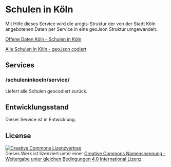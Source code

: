 # Schulen in Köln

Mit Hilfe dieses Service wird die arcgis-Struktur der von der Stadt Köln angebotenen Daten per Service in eine geoJson Struktur umgewandelt. 

[Offene Daten Köln - Schulen in Köln](http://www.offenedaten-koeln.de/dataset/schulen-k%C3%B6ln)

[Alle Schulen in Köln - geoJson codiert](http://localhost:8080/schuleninkoeln/service)

## Services

### /schuleninkoeln/service/

Liefert alle Schulen geocodiert zurück.

## Entwicklungsstand

Dieser Service ist in Entwicklung.

## License

<a rel="license" href="http://creativecommons.org/licenses/by-sa/4.0/"><img alt="Creative Commons Lizenzvertrag" style="border-width:0" src="https://i.creativecommons.org/l/by-sa/4.0/88x31.png" /></a><br />Dieses Werk ist lizenziert unter einer <a rel="license" href="http://creativecommons.org/licenses/by-sa/4.0/">Creative Commons Namensnennung - Weitergabe unter gleichen Bedingungen 4.0 International Lizenz</a>.